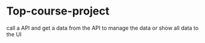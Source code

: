 # Top-course-project
call a API and get a data from the API to manage the data or show all data to the UI
